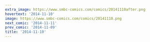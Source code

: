 ```yaml
---
extra_image: https://www.smbc-comics.com/comics/20141110after.png
hovertext: '2014-11-10'
image: https://www.smbc-comics.com/comics/20141110.png
next_comic: '2014-11-11'
prev_comic: '2014-11-09'
title: '2014-11-10'
---
```


